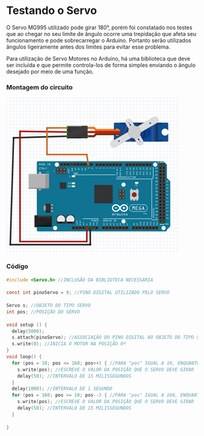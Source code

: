 # Testando o Servo 
O Servo MG995 utilizado pode girar 180°, porém foi constatado nos testes que ao chegar no seu limite de ângulo ocorre uma trepidação que afeta seu funcionamento e pode sobrecarregar o Arduino. Portanto serão utilizados ângulos ligeiramente antes dos limites para evitar esse problema.

Para utilização de Servo Motores no Arduino, há uma biblioteca que deve ser incluída e que permite controla-los de forma simples enviando o ângulo desejado por meio de uma função.

### Montagem do circuito
 
 ![Servo](../Imagens/servo.PNG)

### Código

~~~C
#include <Servo.h> //INCLUSÃO DA BIBLIOTECA NECESSÁRIA

const int pinoServo = 9; //PINO DIGITAL UTILIZADO PELO SERVO

Servo s; //OBJETO DO TIPO SERVO
int pos; //POSIÇÃO DO SERVO

void setup () {
  delay(5000);
  s.attach(pinoServo); //ASSOCIAÇÃO DO PINO DIGITAL AO OBJETO DO TIPO SERVO
  s.write(0); //INICIA O MOTOR NA POSIÇÃO 0º
}
void loop() {
  for (pos = 10; pos <= 160; pos++) { //PARA "pos" IGUAL A 10, ENQUANTO "pos" MENOR QUE 160, INCREMENTA "pos"
    s.write(pos); //ESCREVE O VALOR DA POSIÇÃO QUE O SERVO DEVE GIRAR
    delay(50); //INTERVALO DE 15 MILISSEGUNDOS
  }
  delay(1000); //INTERVALO DE 1 SEGUNDO
  for (pos = 160; pos >= 10; pos--) { //PARA "pos" IGUAL A 160, ENQUANTO "pos" MAIOR OU IGUAL QUE 10, DECREMENTA "pos"
    s.write(pos); //ESCREVE O VALOR DA POSIÇÃO QUE O SERVO DEVE GIRAR
    delay(50); //INTERVALO DE 15 MILISSEGUNDOS
  }

}
~~~
